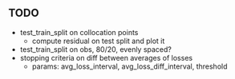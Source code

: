 ## TODO

- test_train_split on collocation points
    - compute residual on test split and plot it
- test_train_split on obs, 80/20, evenly spaced?
- stopping criteria on diff between averages of losses
    - params: avg_loss_interval, avg_loss_diff_interval, threshold